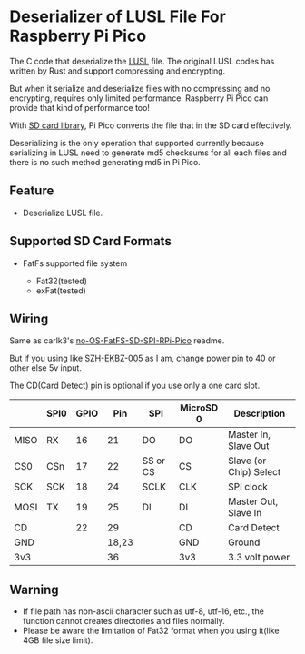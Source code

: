 # Deserializer of LUSL File For Raspberry Pi Pico

The C code that deserialize the [LUSL](https://github.com/altair823/LUSL) file.
The original LUSL codes has written by Rust and support compressing and encrypting. 

But when it serialize and deserialize files with no compressing and no encrypting, requires only limited performance. 
Raspberry Pi Pico can provide that kind of performance too!

With [SD card library](https://github.com/carlk3/no-OS-FatFS-SD-SPI-RPi-Pico), Pi Pico converts the file that in the SD card effectively. 

Deserializing is the only operation that supported currently because serializing in LUSL need to generate md5 checksums for all each files and there is no such method generating md5 in Pi Pico. 

## Feature

- Deserialize LUSL file. 


## Supported SD Card Formats

- FatFs supported file system

    - Fat32(tested)
    - exFat(tested)


## Wiring

Same as carlk3's [no-OS-FatFS-SD-SPI-RPi-Pico](https://github.com/carlk3/no-OS-FatFS-SD-SPI-RPi-Pico) readme. 

But if you using like [SZH-EKBZ-005](https://www.devicemart.co.kr/goods/view?no=1326951&NaPm=ct%3Dlcdtj3zb%7Cci%3Dcheckout%7Ctr%3Dppc%7Ctrx%3D%7Chk%3D404ed6ec94b96676269a734b038d7d17e1b34277) as I am, 
change power pin to 40 or other else 5v input. 

The CD(Card Detect) pin is optional if you use only a one card slot. 

|       | SPI0  | GPIO  | Pin   | SPI       | MicroSD 0 | Description            | 
| ----- | ----  | ----- | ---   | --------  | --------- | ---------------------- |
| MISO  | RX    | 16    | 21    | DO        | DO        | Master In, Slave Out   |
| CS0   | CSn   | 17    | 22    | SS or CS  | CS        | Slave (or Chip) Select |
| SCK   | SCK   | 18    | 24    | SCLK      | CLK       | SPI clock              |
| MOSI  | TX    | 19    | 25    | DI        | DI        | Master Out, Slave In   |
| CD    |       | 22    | 29    |           | CD        | Card Detect            |
| GND   |       |       | 18,23 |           | GND       | Ground                 |
| 3v3   |       |       | 36    |           | 3v3       | 3.3 volt power         |


## Warning

- If file path has non-ascii character such as utf-8, utf-16, etc., the function cannot creates directories and files normally. 
- Please be aware the limitation of Fat32 format when you using it(like 4GB file size limit).
